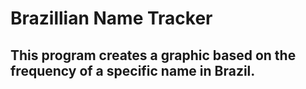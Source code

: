 # Brazillian Name Tracker
## This program creates a graphic based on the frequency of a specific name in Brazil.
